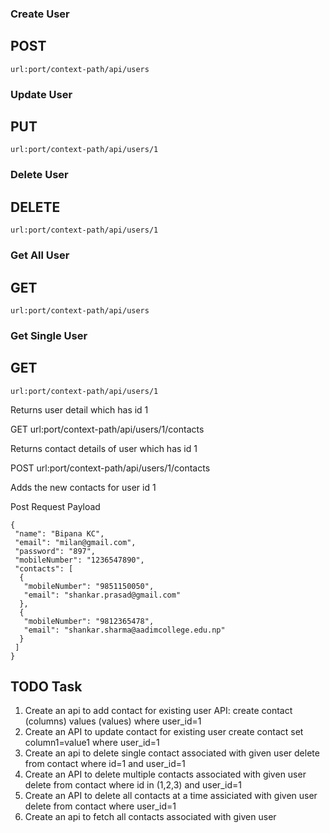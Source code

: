 
### Create User

## POST 
```
url:port/context-path/api/users 
```

### Update User

## PUT 
```
url:port/context-path/api/users/1
```

### Delete User
## DELETE 
```
url:port/context-path/api/users/1
```

### Get All User

## GET
```
url:port/context-path/api/users
```

### Get Single User
## GET
```
url:port/context-path/api/users/1
```

Returns user detail which has id 1

GET
url:port/context-path/api/users/1/contacts

Returns contact details of user which has id 1

POST
url:port/context-path/api/users/1/contacts

Adds the new contacts for user id 1

Post Request Payload

```
{
 "name": "Bipana KC",
 "email": "milan@gmail.com",
 "password": "897",
 "mobileNumber": "1236547890",
 "contacts": [
  {
   "mobileNumber": "9851150050",
   "email": "shankar.prasad@gmail.com"
  },
  {
   "mobileNumber": "9812365478",
   "email": "shankar.sharma@aadimcollege.edu.np"
  }
 ]
}
```




## TODO Task

1. Create an api to add contact for existing user
	API: 
	create contact (columns) values (values) where user_id=1
2. Create an API to update contact for existing user
	create contact set column1=value1 where user_id=1
3. Create an api to delete single contact associated with given user
	delete from contact where id=1 and user_id=1
4. Create an API to delete multiple contacts associated with given user
	delete from contact where id in (1,2,3) and user_id=1
5. Create an API to delete all contacts at a time assiciated with given user
	delete from contact where user_id=1
6. Create an api to fetch all contacts associated with given user
